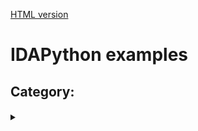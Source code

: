 [HTML version](http://htmlpreview.github.io/?https://github.com/idapython/src/blob/master/examples/index.html)

# IDAPython examples

<!--gen:group:category-->
## Category: <!--gen:category-->

<!--gen:block-->
#### <!--gen:name-->
<details>
  <summary><!--gen:summary--></summary>

<blockquote>

#### Source code
<a href="https://github.com/idapython/src/blob/master/examples/<!--gen:path-->"><!--gen:path--></a>

#### Category
<!--gen:category-->

#### Description
<!--gen:description-->

#### Keywords
<!--gen:block-->
<!--gen:keywords-->
<!--gen:end-->

#### Uses
<!--gen:block-->
* <!--gen:uses-->
<!--gen:end-->

#### See also
<!--gen:block-->
* [<!--gen:see_also-->](#<!--gen:see_also-->)
<!--gen:end-->

</blockquote>

  </details>

<!--gen:end-->
<!--gen:end-->
